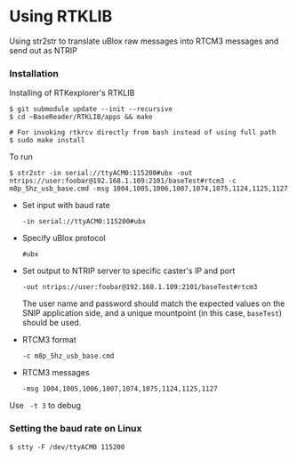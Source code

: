 # Using RTKLIB

Using str2str to translate uBlox raw messages into RTCM3 messages and send out as NTRIP 

### Installation

Installing of RTKexplorer's RTKLIB 

```
$ git submodule update --init --recursive
$ cd ~BaseReader/RTKLIB/apps && make

# For invoking rtkrcv directly from bash instead of using full path
$ sudo make install
```



To run

```
$ str2str -in serial://ttyACM0:115200#ubx -out ntrips://user:foobar@192.168.1.109:2101/baseTest#rtcm3 -c m8p_5hz_usb_base.cmd -msg 1004,1005,1006,1007,1074,1075,1124,1125,1127

```



- Set input with baud rate

  ```
  -in serial://ttyACM0:115200#ubx
  ```

- Specify uBlox protocol 

  ```
  #ubx
  ```

- Set output to NTRIP server to specific caster's IP and port

  ```
  -out ntrips://user:foobar@192.168.1.109:2101/baseTest#rtcm3
  ```

  The user name and password should match the expected values on the SNIP application side, and a unique mountpoint (in this case, `baseTest`) should be used. 

- RTCM3 format

  ```
  -c m8p_5hz_usb_base.cmd
  ```

- RTCM3 messages 

  ```
  -msg 1004,1005,1006,1007,1074,1075,1124,1125,1127
  ```

  

Use ` -t 3` to debug



### Setting the baud rate on Linux

```
$ stty -F /dev/ttyACM0 115200
```


